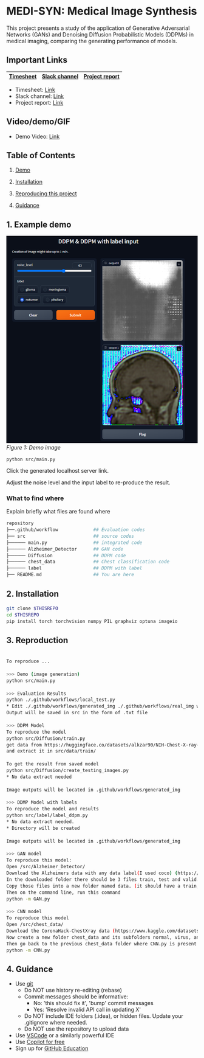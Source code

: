 
# MEDI-SYN: Medical Image Synthesis
This project presents a study of the application of Generative Adversarial Networks (GANs) and Denoising Diffusion Probabilistic Models (DDPMs) in medical imaging, comparing the generating performance of models. 

## Important Links

| [Timesheet](https://1sfu-my.sharepoint.com/:x:/g/personal/kabhishe_sfu_ca/EUfW7Bq7M2ZNiWasPSkAi8QBwBfu-U5BSOfiO9znWyNtYQ?e=ryKNNX) | [Slack channel](https://sfucmpt340fall2023.slack.com/archives/C05SZPSJC5V) | [Project report](https://www.overleaf.com/1835994585mqxkmmfchnps](https://drive.google.com/file/d/1MOb_nNaPBgQsmuYrBPUcsizPXZIFY_0G/view?usp=sharing)) |
|-----------|---------------|-------------------------|

- Timesheet: [Link](https://1sfu-my.sharepoint.com/:x:/g/personal/kabhishe_sfu_ca/EUfW7Bq7M2ZNiWasPSkAi8QBwBfu-U5BSOfiO9znWyNtYQ?e=ryKNNX)
- Slack channel: [Link](https://sfucmpt340fall2023.slack.com/archives/C05SZPSJC5V)
- Project report: [Link](https://drive.google.com/file/d/1MOb_nNaPBgQsmuYrBPUcsizPXZIFY_0G/view?usp=sharing)


## Video/demo/GIF
- Demo Video: [Link](https://www.youtube.com/watch?v=T6O6fFIYxko)

## Table of Contents
1. [Demo](#demo)

2. [Installation](#installation)

3. [Reproducing this project](#repro)

4. [Guidance](#guide)


<a name="demo"></a>
## 1. Example demo

![Demo img](src/demo.png)
*Figure 1: Demo image*

```
python src/main.py
```
Click the generated localhost server link.

Adjust the noise level and the input label to re-produce the result.

### What to find where

Explain briefly what files are found where

```bash
repository
├──.github/workflow             ## Evaluation codes
├── src                         ## source codes
├────── main.py                 ## integrated code
├────── Alzheimer_Detector      ## GAN code 
├────── Diffusion               ## DDPM code
├────── chest_data              ## Chest classification code
├────── label                   ## DDPM with label
├── README.md                   ## You are here
```

<a name="installation"></a>

## 2. Installation

```bash
git clone $THISREPO
cd $THISREPO
pip install torch torchvision numpy PIL graphviz optuna imageio
```

<a name="repro"></a>
## 3. Reproduction
```bash

To reproduce ...

>>> Demo (image generation)
python src/main.py

>>> Evaluation Results
python ./.github/workflows/local_test.py
* Edit ./.github/workflows/generated_img ./.github/workflows/real_img with your own data to test different images. 
Output will be saved in src in the form of .txt file

>>> DDPM Model
To reproduce the model
python src/Diffusion/train.py
get data from https://huggingface.co/datasets/alkzar90/NIH-Chest-X-ray-dataset/tree/main/data/images
and extract it in src/data/train/

To get the result from saved model
python src/Diffusion/create_testing_images.py
* No data extract needed

Image outputs will be located in .github/workflows/generated_img

>>> DDMP Model with labels
To reproduce the model and results
python src/label/label_ddpm.py
* No data extract needed.
* Directory will be created

Image outputs will be located in .github/workflows/generated_img

>>> GAN model
To reproduce this model:
Open /src/Alzheimer_Detector/
Download the Alzheimers data with any data label(I used coco) (https://universe.roboflow.com/milestone-wucnp/alzheimer-detector) in this folder
In the downloaded folder there should be 3 files train, test and valid.
Copy those files into a new folder named data. (it should have a train, test, and valid folder that contains images)
Then on the command line, run this command
python -m GAN.py

>>> CNN model
To reproduce this model
Open /src/chest_data/
Download the CoronaHack-ChestXray data (https://www.kaggle.com/datasets/praveengovi/coronahack-chest-xraydataset) in this folder
Now create a new folder chest_data and its subfolders normal, virus, and bacteria in it.
Then go back to the previous chest_data folder where CNN.py is present and on the command line, run this command
python -m CNN.py
```

<a name="guide"></a>
## 4. Guidance

- Use [git](https://git-scm.com/book/en/v2)
    - Do NOT use history re-editing (rebase)
    - Commit messages should be informative:
        - No: 'this should fix it', 'bump' commit messages
        - Yes: 'Resolve invalid API call in updating X'
    - Do NOT include IDE folders (.idea), or hidden files. Update your .gitignore where needed.
    - Do NOT use the repository to upload data
- Use [VSCode](https://code.visualstudio.com/) or a similarly powerful IDE
- Use [Copilot for free](https://dev.to/twizelissa/how-to-enable-github-copilot-for-free-as-student-4kal)
- Sign up for [GitHub Education](https://education.github.com/) 
